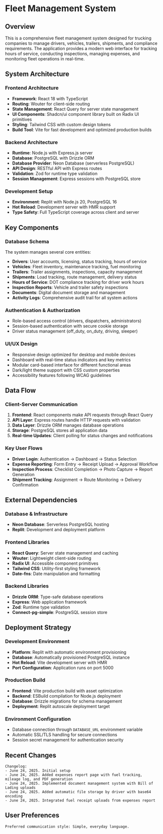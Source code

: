 # Fleet Management System

## Overview

This is a comprehensive fleet management system designed for trucking companies to manage drivers, vehicles, trailers, shipments, and compliance requirements. The application provides a modern web interface for tracking hours of service, conducting inspections, managing expenses, and monitoring fleet operations in real-time.

## System Architecture

### Frontend Architecture
- **Framework**: React 18 with TypeScript
- **Routing**: Wouter for client-side routing
- **State Management**: React Query for server state management
- **UI Components**: Shadcn/ui component library built on Radix UI primitives
- **Styling**: Tailwind CSS with custom design tokens
- **Build Tool**: Vite for fast development and optimized production builds

### Backend Architecture
- **Runtime**: Node.js with Express.js server
- **Database**: PostgreSQL with Drizzle ORM
- **Database Provider**: Neon Database (serverless PostgreSQL)
- **API Design**: RESTful API with Express routes
- **Validation**: Zod for runtime type validation
- **Session Management**: Express sessions with PostgreSQL store

### Development Setup
- **Environment**: Replit with Node.js 20, PostgreSQL 16
- **Hot Reload**: Development server with HMR support
- **Type Safety**: Full TypeScript coverage across client and server

## Key Components

### Database Schema
The system manages several core entities:
- **Drivers**: User accounts, licensing, status tracking, hours of service
- **Vehicles**: Fleet inventory, maintenance tracking, fuel monitoring
- **Trailers**: Trailer assignments, inspections, capacity management
- **Shipments**: Load tracking, route management, delivery status
- **Hours of Service**: DOT compliance tracking for driver work hours
- **Inspection Reports**: Vehicle and trailer safety inspections
- **Documents**: Digital document storage and management
- **Activity Logs**: Comprehensive audit trail for all system actions

### Authentication & Authorization
- Role-based access control (drivers, dispatchers, administrators)
- Session-based authentication with secure cookie storage
- Driver status management (off_duty, on_duty, driving, sleeper)

### UI/UX Design
- Responsive design optimized for desktop and mobile devices
- Dashboard with real-time status indicators and key metrics
- Modular card-based interface for different functional areas
- Dark/light theme support with CSS custom properties
- Accessibility features following WCAG guidelines

## Data Flow

### Client-Server Communication
1. **Frontend**: React components make API requests through React Query
2. **API Layer**: Express routes handle HTTP requests with validation
3. **Data Layer**: Drizzle ORM manages database operations
4. **Storage**: PostgreSQL stores all application data
5. **Real-time Updates**: Client polling for status changes and notifications

### Key User Flows
- **Driver Login**: Authentication → Dashboard → Status Selection
- **Expense Reporting**: Form Entry → Receipt Upload → Approval Workflow
- **Inspection Process**: Checklist Completion → Photo Capture → Report Generation
- **Shipment Tracking**: Assignment → Route Monitoring → Delivery Confirmation

## External Dependencies

### Database & Infrastructure
- **Neon Database**: Serverless PostgreSQL hosting
- **Replit**: Development and deployment platform

### Frontend Libraries
- **React Query**: Server state management and caching
- **Wouter**: Lightweight client-side routing
- **Radix UI**: Accessible component primitives
- **Tailwind CSS**: Utility-first styling framework
- **Date-fns**: Date manipulation and formatting

### Backend Libraries
- **Drizzle ORM**: Type-safe database operations
- **Express**: Web application framework
- **Zod**: Runtime type validation
- **Connect-pg-simple**: PostgreSQL session store

## Deployment Strategy

### Development Environment
- **Platform**: Replit with automatic environment provisioning
- **Database**: Automatically provisioned PostgreSQL instance
- **Hot Reload**: Vite development server with HMR
- **Port Configuration**: Application runs on port 5000

### Production Build
- **Frontend**: Vite production build with asset optimization
- **Backend**: ESBuild compilation for Node.js deployment
- **Database**: Drizzle migrations for schema management
- **Deployment**: Replit autoscale deployment target

### Environment Configuration
- Database connection through `DATABASE_URL` environment variable
- Automatic SSL/TLS handling for secure connections
- Session secret management for authentication security

## Recent Changes

```
Changelog:
- June 24, 2025. Initial setup
- June 24, 2025. Added expenses report page with fuel tracking, mileage log, and PDF generation
- June 24, 2025. Implemented document management system with Bill of Lading uploads
- June 24, 2025. Added automatic file storage by driver with base64 encoding
- June 24, 2025. Integrated fuel receipt uploads from expenses report
```

## User Preferences

```
Preferred communication style: Simple, everyday language.
```